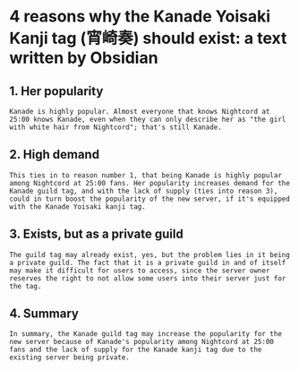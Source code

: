 # 4 reasons why the Kanade Yoisaki Kanji tag (宵崎奏) should exist: a text written by Obsidian

## 1. Her popularity
    Kanade is highly popular. Almost everyone that knows Nightcord at 25:00 knows Kanade, even when they can only describe her as "the girl with white hair from Nightcord"; that's still Kanade. 

## 2. High demand
    This ties in to reason number 1, that being Kanade is highly popular among Nightcord at 25:00 fans. Her popularity increases demand for the Kanade guild tag, and with the lack of supply (ties into reason 3), could in turn boost the popularity of the new server, if it's equipped with the Kanade Yoisaki kanji tag. 

## 3. Exists, but as a private guild
    The guild tag may already exist, yes, but the problem lies in it being a private guild. The fact that it is a private guild in and of itself may make it difficult for users to access, since the server owner reserves the right to not allow some users into their server just for the tag.

## 4. Summary
    In summary, the Kanade guild tag may increase the popularity for the new server because of Kanade's popularity among Nightcord at 25:00 fans and the lack of supply for the Kanade kanji tag due to the existing server being private.